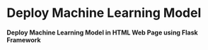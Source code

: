 # Deploy Machine Learning Model


**Deploy Machine Learning Model in HTML Web Page using Flask Framework**
